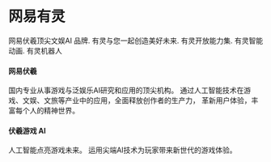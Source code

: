 # 网易有灵

网易伏羲顶尖文娱AI 品牌. 有灵与您一起创造美好未来. 有灵开放能力集. 有灵智能动画. 有灵机器人

#### 网易伏羲

国内专业从事游戏与泛娱乐AI研究和应用的顶尖机构。
通过人工智能技术在游戏、文娱、文旅等产业中的应用，全面释放创作者的生产力，
革新用户体验，丰富每个人的精神世界。

#### 伏羲游戏 AI

人工智能点亮游戏未来。
运用尖端AI技术为玩家带来新世代的游戏体验。
